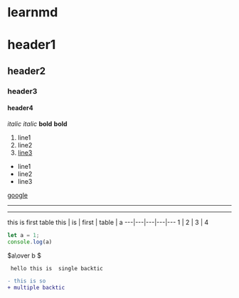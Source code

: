 # learnmd
# header1
## header2
### header3 
#### header4

*italic* 
_italic_
**bold**
__bold__

1. line1
2. line2
3. [line3][1]

* line1
* line2
* line3

[google][1]

[1]:https://google.com
___
***

this is first table
this | is | first | table | a
---|---|---|---|---
1 | 2 | 3 | 4

``` javascript
let a = 1;
console.log(a)
```
$a\over b     $

` hello this is 
single backtic`
```diff
- this is so
+ multiple backtic
```
